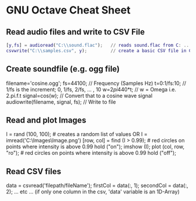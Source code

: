 # GNU Octave Cheat Sheet
## Read audio files and write to CSV File
```Matlab
[y,fs] = audioread("C:\\sound.flac");	// reads sound.flac from C: ... // is to use / symbol
csvwrite("C:\\samples.csv", y); 		// create a basic CSV file in C:
```
	
## Create soundfile (e.g. ogg file)
filename='cosine.ogg';
fs=44100;							// Frequency (Samples Hz)
t=0:1/fs:10;						// 1/fs is the increment; 0, 1/fs, 2/fs, ... , 10
w=2*pi*440*t;						// w = Omega i.e. 2.pi.f.t
signal=cos(w);						// Convert that to a cosine wave signal
audiowrite(filename, signal, fs);	// Write to file 
	
## Read and plot Images
I = rand (100, 100); # creates a random list of values
OR
I = imread('C:\Images\Image.png')
[row, col] = find (I > 0.99);	# red circles on points where intensity is above 0.99
hold ("on");
imshow (I);
plot (col, row, "ro");	# red circles on points where intensity is above 0.99
hold ("off");

## Read CSV files
data = csvread('filepath/fileName');
firstCol = data(:, 1);
secondCol = data(:, 2);
... etc ...
(if only one column in the csv, 'data' variable is an 1D-Array)
